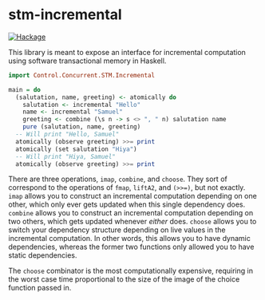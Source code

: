 # stm-incremental

[![Hackage](https://img.shields.io/hackage/v/stm-incremental.svg)](https://hackage.haskell.org/package/stm-incremental)

This library is meant to expose an interface for incremental computation
using software transactional memory in Haskell.

```haskell
import Control.Concurrent.STM.Incremental

main = do
  (salutation, name, greeting) <- atomically do
    salutation <- incremental "Hello"
    name <- incremental "Samuel"
    greeting <- combine (\s n -> s <> ", " n) salutation name
    pure (salutation, name, greeting)
  -- Will print "Hello, Samuel"
  atomically (observe greeting) >>= print
  atomically (set salutation "Hiya")
  -- Will print "Hiya, Samuel"
  atomically (observe greeting) >>= print
```

There are three operations, `imap`, `combine`, and `choose`. They sort of
correspond to the operations of `fmap`, `liftA2`, and `(>>=)`, but not exactly.
`imap` allows you to construct an incremental computation depending on one
other, which only ever gets updated when this single dependency does. `combine`
allows you to construct an incremental computation depending on two others,
which gets updated whenever _either_ does. `choose` allows you to switch your
dependency structure depending on live values in the incremental computation.
In other words, this allows you to have dynamic dependencies, whereas the
former two functions only allowed you to have static dependencies.

The `choose` combinator is the most computationally expensive, requiring in the
worst case time proportional to the size of the image of the choice function
passed in.
